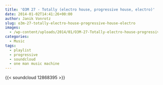 ```yaml
---
title: 'O3M 27 - Totally (electro house, progressive house, electro)'
date: 2014-01-02T14:41:26+00:00
author: Janik Vonrotz
slug: o3m-27-totally-electro-house-progressive-house-electro
images:
  - /wp-content/uploads/2014/01/O3M-27-Totally-electro-house-progressive-house-electro-500x372.jpg
categories:
  - Music
tags:
  - playlist
  - progressive
  - soundcloud
  - one man music machine
---
```

{{< soundcloud 12868395 >}}